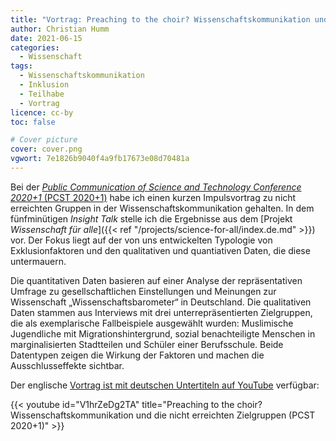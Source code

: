 ```yaml
---
title: "Vortrag: Preaching to the choir? Wissenschaftskommunikation und die nicht erreichten Zielgruppen"
author: Christian Humm
date: 2021-06-15
categories:
  - Wissenschaft
tags:
  - Wissenschaftskommunikation
  - Inklusion
  - Teilhabe
  - Vortrag
licence: cc-by
toc: false

# Cover picture
cover: cover.png
vgwort: 7e1826b9040f4a9fb17673e08d70481a
---
```


Bei der [*Public Communication of Science and Technology Conference 2020+1* (PCST 2020+1)](https://www.abdn.ac.uk/events/conferences/pcst/ "Zur Konferenzwebseite") habe ich einen kurzen Impulsvortrag zu nicht erreichten Gruppen in der Wissenschaftskommunikation gehalten. In dem fünfminütigen *Insight Talk* stelle ich die Ergebnisse aus dem [Projekt *Wissenschaft für alle*]({{< ref "/projects/science-for-all/index.de.md" >}}) vor. Der Fokus liegt auf der von uns entwickelten Typologie von Exklusionfaktoren und den qualitativen und quantiativen Daten, die diese untermauern.

<!--more-->

Die quantitativen Daten basieren auf einer Analyse der repräsentativen Umfrage zu gesellschaftlichen Einstellungen und Meinungen zur Wissenschaft „Wissenschaftsbarometer“ in Deutschland. Die qualitativen Daten stammen aus Interviews mit drei unterrepräsentierten Zielgruppen, die als exemplarische Fallbeispiele ausgewählt wurden: Muslimische Jugendliche mit Migrationshintergrund, sozial benachteiligte Menschen in marginalisierten Stadtteilen und Schüler einer Berufsschule. Beide Datentypen zeigen die Wirkung der Faktoren und machen die Ausschlusseffekte sichtbar.

Der englische [Vortrag ist mit deutschen Untertiteln auf YouTube](https://www.youtube.com/watch?v=V1hrZeDg2TA) verfügbar:

{{< youtube id="V1hrZeDg2TA" title="Preaching to the choir? Wissenschaftskommunikation und die nicht erreichten Zielgruppen (PCST 2020+1)" >}}
